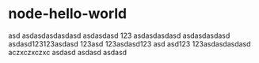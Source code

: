 # node-hello-world
asd
asdasdasdasdasd
asdasdasd
123
asdasdasdasd
asdasdasdasd
asdasd123123asdasd
123asd
123asdasd123
asd
asd123
123asdasdasdasd
aczxczxczxc
asdasd
asdasd
asdasd
